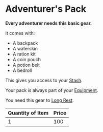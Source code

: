 # Adventurer's Pack

**Every adventurer needs this basic gear.**

It comes with:

- A backpack
- A waterskin
- A ration kit
- A coin pouch
- A potion belt
- A bedroll

This gives you access to your [Stash](../../../Player%20Characters/Inventory/Stash.md).

Your pack is always part of your [Equipment](../../../Player%20Characters/Inventory/Equipment.md).

You need this gear to [Long Rest](../../../Game%20Procedures/Core%20Procedures/Resting.md#Long%20Rest).

| Quantity of Item | Price |
| ---------------- | ----- |
| 1                | 100   |
